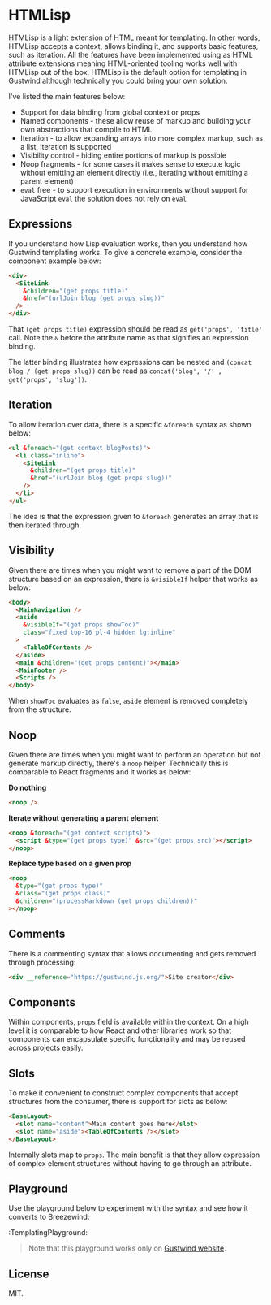 # HTMLisp

HTMLisp is a light extension of HTML meant for templating. In other words, HTMLisp accepts a context, allows binding it, and supports basic features, such as iteration. All the features have been implemented using as HTML attribute extensions meaning HTML-oriented tooling works well with HTMLisp out of the box. HTMLisp is the default option for templating in Gustwind although technically you could bring your own solution.

I've listed the main features below:

* Support for data binding from global context or props
* Named components - these allow reuse of markup and building your own abstractions that compile to HTML
* Iteration - to allow expanding arrays into more complex markup, such as a list, iteration is supported
* Visibility control - hiding entire portions of markup is possible
* Noop fragments - for some cases it makes sense to execute logic without emitting an element directly (i.e., iterating without emitting a parent element)
* `eval` free - to support execution in environments without support for JavaScript `eval` the solution does not rely on `eval`

## Expressions

If you understand how Lisp evaluation works, then you understand how Gustwind templating works. To give a concrete example, consider the component example below:

```html
<div>
  <SiteLink
    &children="(get props title)"
    &href="(urlJoin blog (get props slug))"
  />
</div>
```

That `(get props title)` expression should be read as `get('props', 'title'` call. Note the `&` before the attribute name as that signifies an expression binding.

The latter binding illustrates how expressions can be nested and `(concat blog / (get props slug))` can be read as `concat('blog', '/' , get('props', 'slug'))`.

## Iteration

To allow iteration over data, there is a specific `&foreach` syntax as shown below:

```html
<ul &foreach="(get context blogPosts)">
  <li class="inline">
    <SiteLink
      &children="(get props title)"
      &href="(urlJoin blog (get props slug))"
    />
  </li>
</ul>
```

The idea is that the expression given to `&foreach` generates an array that is then iterated through.

## Visibility

Given there are times when you might want to remove a part of the DOM structure based on an expression, there is `&visibleIf` helper that works as below:

```html
<body>
  <MainNavigation />
  <aside
    &visibleIf="(get props showToc)"
    class="fixed top-16 pl-4 hidden lg:inline"
  >
    <TableOfContents />
  </aside>
  <main &children="(get props content)"></main>
  <MainFooter />
  <Scripts />
</body>
```

When `showToc` evaluates as `false`, `aside` element is removed completely from the structure.

## Noop

Given there are times when you might want to perform an operation but not generate markup directly, there's a `noop` helper. Technically this is comparable to React fragments and it works as below:

**Do nothing**

```html
<noop />
```

**Iterate without generating a parent element**

```html
<noop &foreach="(get context scripts)">
  <script &type="(get props type)" &src="(get props src)"></script>
</noop>
```

**Replace type based on a given prop**

```html
<noop
  &type="(get props type)"
  &class="(get props class)"
  &children="(processMarkdown (get props children))"
></noop>
```

## Comments

There is a commenting syntax that allows documenting and gets removed through processing:

```html
<div __reference="https://gustwind.js.org/">Site creator</div>
```

## Components

Within components, `props` field is available within the context. On a high level it is comparable to how React and other libraries work so that components can encapsulate specific functionality and may be reused across projects easily.

## Slots

To make it convenient to construct complex components that accept structures from the consumer, there is support for slots as below:

```html
<BaseLayout>
  <slot name="content">Main content goes here</slot>
  <slot name="aside"><TableOfContents /></slot>
</BaseLayout>
```

Internally slots map to `props`. The main benefit is that they allow expression of complex element structures without having to go through an attribute.

## Playground

Use the playground below to experiment with the syntax and see how it converts to Breezewind:

:TemplatingPlayground:

> Note that this playground works only on [Gustwind website](https://gustwind.js.org/templating/).

## License

MIT.
